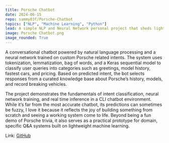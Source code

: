 ```yaml
---
title: Porsche Chatbot
date: 2024-06-15
repo: sammy03f/Porsche-Chatbot
topics: ["NLP", "Machine Learning", "Python"]
lead: A simple NLP and Neural Network personal project that sheds light to the beauty of German Automotive technology.
image: Porsche Chatbot.png
image_rounded: True
---
```


A conversational chatbot powered by natural language processing and a neural network trained on custom Porsche related intents. The system uses tokenization, lemmatization, bag of words, and a Keras sequential model to classify user queries into categories such as greetings, model history, fastest cars, and pricing. Based on predicted intent, the bot selects responses from a curated knowledge base about Porsche’s history, models, and record breaking vehicles.

The project demonstrates the fundamentals of intent classification, neural network training, and real time inference in a CLI chatbot environment. While it’s far from the most accurate chatbot, its predictions can sometimes be fuzzy, I love it because it reflects the joy of building something from scratch and seeing a working system come to life. Beyond being a fun demo of Porsche trivia, it also serves as a practical prototype for domain, specific Q&A systems built on lightweight machine learning.

Link: [GitHub](https://github.com/sammy03f/Porsche-Chatbot)

